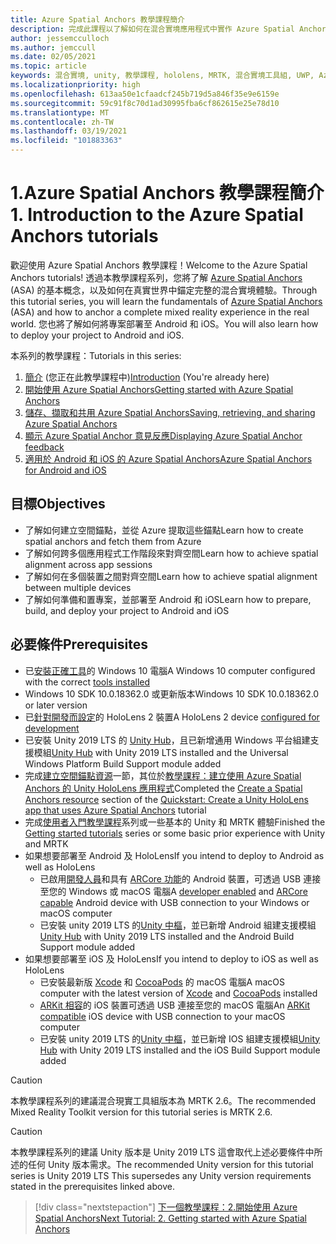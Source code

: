 ```yaml
---
title: Azure Spatial Anchors 教學課程簡介
description: 完成此課程以了解如何在混合實境應用程式中實作 Azure Spatial Anchors。
author: jessemcculloch
ms.author: jemccull
ms.date: 02/05/2021
ms.topic: article
keywords: 混合實境, unity, 教學課程, hololens, MRTK, 混合實境工具組, UWP, Azure 空間錨點, ios, android, Windows 10, ARCore, macOS, Android 建置支援, ARKit
ms.localizationpriority: high
ms.openlocfilehash: 613aa50e1cfaadcf245b719d5a846f35e9e6159e
ms.sourcegitcommit: 59c91f8c70d1ad30995fba6cf862615e25e78d10
ms.translationtype: MT
ms.contentlocale: zh-TW
ms.lasthandoff: 03/19/2021
ms.locfileid: "101883363"
---
```

# <a name="1-introduction-to-the-azure-spatial-anchors-tutorials"></a><span data-ttu-id="18447-104">1.Azure Spatial Anchors 教學課程簡介</span><span class="sxs-lookup"><span data-stu-id="18447-104">1. Introduction to the Azure Spatial Anchors tutorials</span></span>

<span data-ttu-id="18447-105">歡迎使用 Azure Spatial Anchors 教學課程！</span><span class="sxs-lookup"><span data-stu-id="18447-105">Welcome to the Azure Spatial Anchors tutorials!</span></span> <span data-ttu-id="18447-106">透過本教學課程系列，您將了解 <a href="https://azure.microsoft.com/services/spatial-anchors" target="_blank">Azure Spatial Anchors</a> (ASA) 的基本概念，以及如何在真實世界中錨定完整的混合實境體驗。</span><span class="sxs-lookup"><span data-stu-id="18447-106">Through this tutorial series, you will learn the fundamentals of <a href="https://azure.microsoft.com/services/spatial-anchors" target="_blank">Azure Spatial Anchors</a> (ASA) and how to anchor a complete mixed reality experience in the real world.</span></span> <span data-ttu-id="18447-107">您也將了解如何將專案部署至 Android 和 iOS。</span><span class="sxs-lookup"><span data-stu-id="18447-107">You will also learn how to deploy your project to Android and iOS.</span></span>

<span data-ttu-id="18447-108">本系列的教學課程：</span><span class="sxs-lookup"><span data-stu-id="18447-108">Tutorials in this series:</span></span>

1. <span data-ttu-id="18447-109">[簡介](mr-learning-asa-01.md) (您正在此教學課程中)</span><span class="sxs-lookup"><span data-stu-id="18447-109">[Introduction](mr-learning-asa-01.md) (You're already here)</span></span>
2. [<span data-ttu-id="18447-110">開始使用 Azure Spatial Anchors</span><span class="sxs-lookup"><span data-stu-id="18447-110">Getting started with Azure Spatial Anchors</span></span>](mr-learning-asa-02.md)
3. [<span data-ttu-id="18447-111">儲存、擷取和共用 Azure Spatial Anchors</span><span class="sxs-lookup"><span data-stu-id="18447-111">Saving, retrieving, and sharing Azure Spatial Anchors</span></span>](mr-learning-asa-03.md)
4. [<span data-ttu-id="18447-112">顯示 Azure Spatial Anchor 意見反應</span><span class="sxs-lookup"><span data-stu-id="18447-112">Displaying Azure Spatial Anchor feedback</span></span>](mr-learning-asa-04.md)
5. [<span data-ttu-id="18447-113">適用於 Android 和 iOS 的 Azure Spatial Anchors</span><span class="sxs-lookup"><span data-stu-id="18447-113">Azure Spatial Anchors for Android and iOS</span></span>](mr-learning-asa-05.md)

## <a name="objectives"></a><span data-ttu-id="18447-114">目標</span><span class="sxs-lookup"><span data-stu-id="18447-114">Objectives</span></span>

* <span data-ttu-id="18447-115">了解如何建立空間錨點，並從 Azure 提取這些錨點</span><span class="sxs-lookup"><span data-stu-id="18447-115">Learn how to create spatial anchors and fetch them from Azure</span></span>
* <span data-ttu-id="18447-116">了解如何跨多個應用程式工作階段來對齊空間</span><span class="sxs-lookup"><span data-stu-id="18447-116">Learn how to achieve spatial alignment across app sessions</span></span>
* <span data-ttu-id="18447-117">了解如何在多個裝置之間對齊空間</span><span class="sxs-lookup"><span data-stu-id="18447-117">Learn how to achieve spatial alignment between multiple devices</span></span>
* <span data-ttu-id="18447-118">了解如何準備和置專案，並部署至 Android 和 iOS</span><span class="sxs-lookup"><span data-stu-id="18447-118">Learn how to prepare, build, and deploy your project to Android and iOS</span></span>

## <a name="prerequisites"></a><span data-ttu-id="18447-119">必要條件</span><span class="sxs-lookup"><span data-stu-id="18447-119">Prerequisites</span></span>

* <span data-ttu-id="18447-120">已[安裝正確工具](../../install-the-tools.md)的 Windows 10 電腦</span><span class="sxs-lookup"><span data-stu-id="18447-120">A Windows 10 computer configured with the correct [tools installed](../../install-the-tools.md)</span></span>
* <span data-ttu-id="18447-121">Windows 10 SDK 10.0.18362.0 或更新版本</span><span class="sxs-lookup"><span data-stu-id="18447-121">Windows 10 SDK 10.0.18362.0 or later version</span></span>
* <span data-ttu-id="18447-122">已[針對開發而設定](../../platform-capabilities-and-apis/using-visual-studio.md#enabling-developer-mode)的 HoloLens 2 裝置</span><span class="sxs-lookup"><span data-stu-id="18447-122">A HoloLens 2 device [configured for development](../../platform-capabilities-and-apis/using-visual-studio.md#enabling-developer-mode)</span></span>
* <span data-ttu-id="18447-123">已安裝 Unity 2019 LTS 的 <a href="https://docs.unity3d.com/Manual/GettingStartedInstallingHub.html" target="_blank">Unity Hub</a>，且已新增通用 Windows 平台組建支援模組</span><span class="sxs-lookup"><span data-stu-id="18447-123"><a href="https://docs.unity3d.com/Manual/GettingStartedInstallingHub.html" target="_blank">Unity Hub</a> with Unity 2019 LTS installed and the Universal Windows Platform Build Support module added</span></span>
* <span data-ttu-id="18447-124">完成[建立空間錨點資源](https://docs.microsoft.com/azure/spatial-anchors/quickstarts/get-started-unity-hololens#create-a-spatial-anchors-resource)一節，其位於[教學課程：建立使用 Azure Spatial Anchors 的 Unity HoloLens 應用程式](https://docs.microsoft.com/azure/spatial-anchors/quickstarts/get-started-unity-hololens)</span><span class="sxs-lookup"><span data-stu-id="18447-124">Completed the [Create a Spatial Anchors resource](https://docs.microsoft.com/azure/spatial-anchors/quickstarts/get-started-unity-hololens#create-a-spatial-anchors-resource) section of the [Quickstart: Create a Unity HoloLens app that uses Azure Spatial Anchors](https://docs.microsoft.com/azure/spatial-anchors/quickstarts/get-started-unity-hololens) tutorial</span></span>
* <span data-ttu-id="18447-125">完成[使用者入門教學課程](mr-learning-base-01.md)系列或一些基本的 Unity 和 MRTK 體驗</span><span class="sxs-lookup"><span data-stu-id="18447-125">Finished the [Getting started tutorials](mr-learning-base-01.md) series or some basic prior experience with Unity and MRTK</span></span>
* <span data-ttu-id="18447-126">如果想要部署至 Android 及 HoloLens</span><span class="sxs-lookup"><span data-stu-id="18447-126">If you intend to deploy to Android as well as HoloLens</span></span>
  * <span data-ttu-id="18447-127">已啟用<a href="https://developer.android.com/studio/debug/dev-options" target="_blank">開發人員</a>和具有 <a href="https://developers.google.com/ar/discover/supported-devices" target="_blank">ARCore 功能</a>的 Android 裝置，可透過 USB 連接至您的 Windows 或 macOS 電腦</span><span class="sxs-lookup"><span data-stu-id="18447-127">A <a href="https://developer.android.com/studio/debug/dev-options" target="_blank">developer enabled</a> and <a href="https://developers.google.com/ar/discover/supported-devices" target="_blank">ARCore capable</a> Android device with USB connection to your Windows or macOS computer</span></span>
  * <span data-ttu-id="18447-128">已安裝 unity 2019 LTS 的<a href="https://docs.unity3d.com/Manual/GettingStartedInstallingHub.html" target="_blank">Unity 中樞</a>，並已新增 Android 組建支援模組</span><span class="sxs-lookup"><span data-stu-id="18447-128"><a href="https://docs.unity3d.com/Manual/GettingStartedInstallingHub.html" target="_blank">Unity Hub</a> with Unity 2019 LTS installed and the Android Build Support module added</span></span>
* <span data-ttu-id="18447-129">如果想要部署至 iOS 及 HoloLens</span><span class="sxs-lookup"><span data-stu-id="18447-129">If you intend to deploy to iOS as well as HoloLens</span></span>
  * <span data-ttu-id="18447-130">已安裝最新版 <a href="https://geo.itunes.apple.com/us/app/xcode/id497799835?mt=12" target="_blank">Xcode</a> 和 <a href="https://cocoapods.org" target="_blank">CocoaPods</a> 的 macOS 電腦</span><span class="sxs-lookup"><span data-stu-id="18447-130">A macOS computer with the latest version of <a href="https://geo.itunes.apple.com/us/app/xcode/id497799835?mt=12" target="_blank">Xcode</a> and <a href="https://cocoapods.org" target="_blank">CocoaPods</a> installed</span></span>
  * <span data-ttu-id="18447-131"><a href="https://developer.apple.com/documentation/arkit/verifying_device_support_and_user_permission" target="_blank">ARKit 相容</a>的 iOS 裝置可透過 USB 連接至您的 macOS 電腦</span><span class="sxs-lookup"><span data-stu-id="18447-131">An <a href="https://developer.apple.com/documentation/arkit/verifying_device_support_and_user_permission" target="_blank">ARKit compatible</a> iOS device with USB connection to your macOS computer</span></span>
  * <span data-ttu-id="18447-132">已安裝 unity 2019 LTS 的<a href="https://docs.unity3d.com/Manual/GettingStartedInstallingHub.html" target="_blank">Unity 中樞</a>，並已新增 IOS 組建支援模組</span><span class="sxs-lookup"><span data-stu-id="18447-132"><a href="https://docs.unity3d.com/Manual/GettingStartedInstallingHub.html" target="_blank">Unity Hub</a> with Unity 2019 LTS installed and the iOS Build Support module added</span></span>

> [!CAUTION]
> <span data-ttu-id="18447-133">本教學課程系列的建議混合現實工具組版本為 MRTK 2.6。</span><span class="sxs-lookup"><span data-stu-id="18447-133">The recommended Mixed Reality Toolkit version for this tutorial series is MRTK 2.6.</span></span>

> [!CAUTION]
> <span data-ttu-id="18447-134">本教學課程系列的建議 Unity 版本是 Unity 2019 LTS 這會取代上述必要條件中所述的任何 Unity 版本需求。</span><span class="sxs-lookup"><span data-stu-id="18447-134">The recommended Unity version for this tutorial series is Unity 2019 LTS This supersedes any Unity version requirements stated in the prerequisites linked above.</span></span>

> [!div class="nextstepaction"]
> [<span data-ttu-id="18447-135">下一個教學課程：2.開始使用 Azure Spatial Anchors</span><span class="sxs-lookup"><span data-stu-id="18447-135">Next Tutorial: 2. Getting started with Azure Spatial Anchors</span></span>](mr-learning-asa-02.md)
